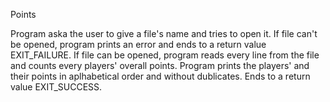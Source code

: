 Points

Program aska the user to give a file's name and tries to open it. If file
can't be opened, program prints an error and ends to a return value
EXIT_FAILURE. If file can be opened, program reads every line from the file
and counts every players' overall points. Program prints the players' and
their points in aplhabetical order and without dublicates. Ends to a return
value EXIT_SUCCESS.
